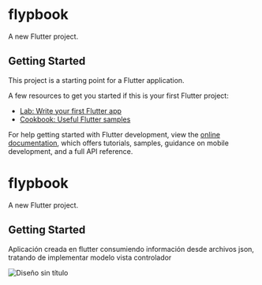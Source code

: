 # flypbook

A new Flutter project.

## Getting Started

This project is a starting point for a Flutter application.

A few resources to get you started if this is your first Flutter project:

- [Lab: Write your first Flutter app](https://docs.flutter.dev/get-started/codelab)
- [Cookbook: Useful Flutter samples](https://docs.flutter.dev/cookbook)

For help getting started with Flutter development, view the
[online documentation](https://docs.flutter.dev/), which offers tutorials,
samples, guidance on mobile development, and a full API reference.
# flypbook

A new Flutter project.

## Getting Started

Aplicación creada en flutter consumiendo información desde archivos json, tratando de implementar modelo vista controlador

![Diseño sin título](https://github.com/RogelioDaniel/flypbook/assets/55957565/b70e2332-d8fc-4901-848e-9b586c7d36c9)
